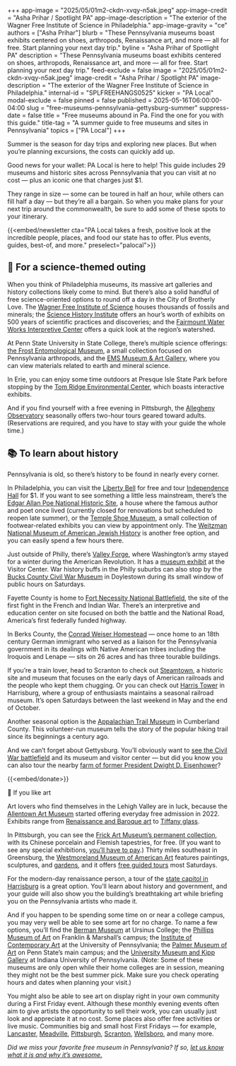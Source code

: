 +++
app-image = "2025/05/01m2-ckdn-xvqy-n5ak.jpeg"
app-image-credit = "Asha Prihar / Spotlight PA"
app-image-description = "The exterior of the Wagner Free Institute of Science in Philadelphia."
app-image-gravity = "ce"
authors = ["Asha Prihar"]
blurb = "These Pennsylvania museums boast exhibits centered on shoes, arthropods, Renaissance art, and more — all for free. Start planning your next day trip."
byline = "Asha Prihar of Spotlight PA"
description = "These Pennsylvania museums boast exhibits centered on shoes, arthropods, Renaissance art, and more — all for free. Start planning your next day trip."
feed-exclude = false
image = "2025/05/01m2-ckdn-xvqy-n5ak.jpeg"
image-credit = "Asha Prihar / Spotlight PA"
image-description = "The exterior of the Wagner Free Institute of Science in Philadelphia."
internal-id = "SPLFREEHANGS0525"
kicker = "PA Local"
modal-exclude = false
pinned = false
published = 2025-05-16T06:00:00-04:00
slug = "free-museums-pennsylvania-gettysburg-summer"
suppress-date = false
title = "Free museums abound in Pa. Find the one for you with this guide."
title-tag = "A summer guide to free museums and sites in Pennsylvania"
topics = ["PA Local"]
+++

Summer is the season for day trips and exploring new places. But when you’re planning excursions, the costs can quickly add up.

Good news for your wallet: PA Local is here to help! This guide includes 29 museums and historic sites across Pennsylvania that you can visit at no cost — plus an iconic one that charges just $1.

They range in size — some can be toured in half an hour, while others can fill half a day — but they’re all a bargain. So when you make plans for your next trip around the commonwealth, be sure to add some of these spots to your itinerary.

{{<embed/newsletter cta="PA Local takes a fresh, positive look at the incredible people, places, and food our state has to offer. Plus events, guides, best-of, and more." preselect="palocal">}}

## 🧪 For a science-themed outing

When you think of Philadelphia museums, its massive art galleries and history collections likely come to mind. But there’s also a solid handful of free science-oriented options to round off a day in the City of Brotherly Love. The <a href="https://www.wagnerfreeinstitute.org/">Wagner Free Institute of Science</a> houses thousands of fossils and minerals; the <a href="https://www.sciencehistory.org/">Science History Institute</a> offers an hour’s worth of exhibits on 500 years of scientific practices and discoveries; and the <a href="https://fairmountwaterworks.org/">Fairmount Water Works Interpretive Center</a> offers a quick look at the region’s watershed.

At Penn State University in State College, there’s multiple science offerings: <a href="https://ento.psu.edu/about/facilities/frost/visit-the-museum">the Frost Entomological Museum</a>, a small collection focused on Pennsylvania arthropods, and the <a href="https://museum.ems.psu.edu/current-exhibitions">EMS Museum &amp; Art Gallery</a>, where you can view materials related to earth and mineral science.

In Erie, you can enjoy some time outdoors at Presque Isle State Park before stopping by the <a href="https://www.pa.gov/agencies/dcnr/recreation/where-to-go/state-parks/find-a-park/presque-isle-state-park/trec.html">Tom Ridge Environmental Center</a>, which boasts interactive exhibits.

And if you find yourself with a free evening in Pittsburgh, the <a href="https://www.observatory.pitt.edu/visit-observatory/public-tours">Allegheny Observatory</a> seasonally offers two-hour tours geared toward adults. (Reservations are required, and you have to stay with your guide the whole time.)

## 📚 To learn about history

Pennsylvania is old, so there’s history to be found in nearly every corner.

In Philadelphia, you can visit the <a href="https://www.nps.gov/inde/learn/historyculture/stories-libertybell.htm">Liberty Bell</a> for free and tour <a href="https://www.nps.gov/inde/planyourvisit/independencehall.htm">Independence Hall</a> for $1. If you want to see something a little less mainstream, there’s the <a href="https://www.nps.gov/edal/index.htm">Edgar Allan Poe National Historic Site</a>, a house where the famous author and poet once lived (currently closed for renovations but scheduled to reopen late summer), or the <a href="https://podiatry.temple.edu/shoe-museum">Temple Shoe Museum</a>, a small collection of footwear-related exhibits you can view by appointment only. The <a href="https://theweitzman.org/">Weitzman National Museum of American Jewish History</a> is another free option, and you can easily spend a few hours there.

Just outside of Philly, there’s <a href="https://www.nps.gov/vafo/index.htm">Valley Forge</a>, where Washington’s army stayed for a winter during the American Revolution. It has a <a href="https://www.nps.gov/thingstodo/explore-vafo-museum-exhibit.htm">museum exhibit</a> at the Visitor Center. War history buffs in the Philly suburbs can also stop by the <a href="https://www.civilwarmuseumdoylestown.org/">Bucks County Civil War Museum</a> in Doylestown during its small window of public hours on Saturdays.

Fayette County is home to <a href="https://www.nps.gov/fone/planyourvisit/index.htm">Fort Necessity National Battlefield</a>, the site of the first fight in the French and Indian War. There’s an interpretive and education center on site focused on both the battle and the National Road, America’s first federally funded highway.

In Berks County, the <a href="http://www.conradweiserhomestead.org/home.html">Conrad Weiser Homestead</a> — once home to an 18th century German immigrant who served as a liaison for the Pennsylvania government in its dealings with Native American tribes including the Iroquois and Lenape — sits on 26 acres and has three tourable buildings.

If you’re a train lover, head to Scranton to check out <a href="https://www.nps.gov/stea/index.htm">Steamtown</a>, a historic site and museum that focuses on the early days of American railroads and the people who kept them chugging. Or you can check out <a href="https://www.harrisburgnrhs.org/visit">Harris Tower</a> in Harrisburg, where a group of enthusiasts maintains a seasonal railroad museum. It’s open Saturdays between the last weekend in May and the end of October.

Another seasonal option is the <a href="https://www.atmuseum.org/">Appalachian Trail Museum</a> in Cumberland County. This volunteer-run museum tells the story of the popular hiking trail since its beginnings a century ago.

And we can’t forget about Gettysburg. You’ll obviously want to <a href="https://www.nps.gov/gett/index.htm">see the Civil War battlefield</a> and its museum and visitor center — but did you know you can also tour the nearby <a href="https://www.nps.gov/eise/index.htm">farm of former President Dwight D. Eisenhower</a>?

{{<embed/donate>}}

🎨 If you like art

Art lovers who find themselves in the Lehigh Valley are in luck, because the <a href="https://www.allentownartmuseum.org/">Allentown Art Museum</a> started offering everyday free admission in 2022. Exhibits range from <a href="https://www.allentownartmuseum.org/exhibitions/new-conversations-renaissance-and-baroque-art-at-the-allentown-art-museum/">Renaissance and Baroque art</a> to <a href="https://www.allentownartmuseum.org/exhibitions/tiffanys-gardens-in-glass/">Tiffany glass</a>.

In Pittsburgh, you can see the <a href="https://www.thefrickpittsburgh.org/Exhibition-Permanent-Collection">Frick Art Museum’s permanent collection</a>, with its Chinese porcelain and Flemish tapestries, for free. (If you want to see any special exhibitions, <a href="https://www.thefrickpittsburgh.org/plan-your-visit#visit">you’ll have to pay</a>.) Thirty miles southeast in Greensburg, the <a href="https://thewestmoreland.org/">Westmoreland Museum of American Art</a> features paintings, sculptures, and <a href="https://thewestmoreland.org/in-the-gardens/">gardens</a>, and it offers <a href="https://thewestmoreland.org/events/list/?tribe-bar-search=public+tour">free guided tours</a> most Saturdays.

For the modern-day renaissance person, a tour of the <a href="https://www.pacapitol.com/">state capitol in Harrisburg</a> is a great option. You’ll learn about history and government, and your guide will also show you the building’s breathtaking art while briefing you on the Pennsylvania artists who made it.

And if you happen to be spending some time on or near a college campus, you may very well be able to see some art for no charge. To name a few options, you’ll find the <a href="https://www.ursinus.edu/berman/">Berman Museum</a> at Ursinus College; the <a href="https://www.fandm.edu/centers-institutes-and-initiatives/phillips-museum-of-art/">Phillips Museum of Art</a> on Franklin &amp; Marshall’s campus; the <a href="https://icaphila.org/">Institute of Contemporary Art</a> at the University of Pennsylvania; the <a href="https://palmermuseum.psu.edu/">Palmer Museum of Art</a> on Penn State’s main campus; and the <a href="https://www.iup.edu/museum/visitor-information/index.html">University Museum and Kipp Gallery</a> at Indiana University of Pennsylvania. (Note: Some of these museums are only open while their home colleges are in session, meaning they might not be the best summer pick. Make sure you check operating hours and dates when planning your visit.)

You might also be able to see art on display right in your own community during a First Friday event. Although these monthly evening events often aim to give artists the opportunity to sell their work, you can usually just look and appreciate it at no cost. Some places also offer free activities or live music. Communities big and small host First Fridays — for example, <a href="https://visitlancastercity.com/city-events/first-friday/">Lancaster</a>, <a href="https://www.facebook.com/events/705895438462948/">Meadville</a>, <a href="https://www.visitpittsburgh.com/blog/unblurred-first-fridays/">Pittsburgh</a>, <a href="https://firstfridayscranton.com/">Scranton</a>, <a href="https://www.facebook.com/wellsborofirstfriday/">Wellsboro</a>, and many more.

<em>Did we miss your favorite free museum in Pennsylvania? If so, </em><a href="mailto:newsletters@spotlightpa.org"><em>let us know what it is and why it’s awesome.</em></a>

